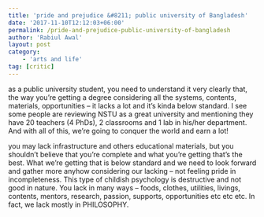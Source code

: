 ```yaml
---
title: 'pride and prejudice &#8211; public university of Bangladesh'
date: '2017-11-10T12:12:03+06:00'
permalink: /pride-and-prejudice-public-university-of-bangladesh
author: 'Rabiul Awal'
layout: post
category:
    - 'arts and life'
tag: [critic]
---
```

as a public university student, you need to understand it very clearly that, the way you’re getting a degree considering all the systems, contents, materials, opportunities – it lacks a lot and it’s kinda below standard. I see some people are reviewing NSTU as a great university and mentioning they have 20 teachers (4 PhDs), 2 classrooms and 1 lab in his/her department. And with all of this, we’re going to conquer the world and earn a lot!

you may lack infrastructure and others educational materials, but you shouldn’t believe that you’re complete and what you’re getting that’s the best. What we’re getting that is below standard and we need to look forward and gather more anyhow considering our lacking – not feeling pride in incompleteness. This type of childish psychology is destructive and not good in nature. You lack in many ways – foods, clothes, utilities, livings, contents, mentors, research, passion, supports, opportunities etc etc etc. In fact, we lack mostly in PHILOSOPHY.